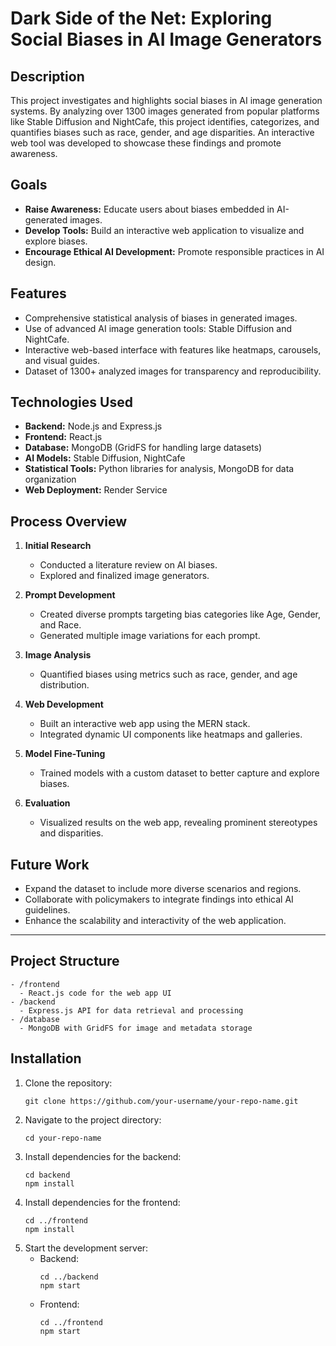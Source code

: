 
# Dark Side of the Net: Exploring Social Biases in AI Image Generators

## Description
This project investigates and highlights social biases in AI image generation systems. By analyzing over 1300 images generated from popular platforms like Stable Diffusion and NightCafe, this project identifies, categorizes, and quantifies biases such as race, gender, and age disparities. An interactive web tool was developed to showcase these findings and promote awareness.

## Goals
- **Raise Awareness:** Educate users about biases embedded in AI-generated images.
- **Develop Tools:** Build an interactive web application to visualize and explore biases.
- **Encourage Ethical AI Development:** Promote responsible practices in AI design.

## Features
- Comprehensive statistical analysis of biases in generated images.
- Use of advanced AI image generation tools: Stable Diffusion and NightCafe.
- Interactive web-based interface with features like heatmaps, carousels, and visual guides.
- Dataset of 1300+ analyzed images for transparency and reproducibility.

## Technologies Used
- **Backend:** Node.js and Express.js
- **Frontend:** React.js
- **Database:** MongoDB (GridFS for handling large datasets)
- **AI Models:** Stable Diffusion, NightCafe
- **Statistical Tools:** Python libraries for analysis, MongoDB for data organization
- **Web Deployment:** Render Service

## Process Overview
1. **Initial Research**
   - Conducted a literature review on AI biases.
   - Explored and finalized image generators.

2. **Prompt Development**
   - Created diverse prompts targeting bias categories like Age, Gender, and Race.
   - Generated multiple image variations for each prompt.

3. **Image Analysis**
   - Quantified biases using metrics such as race, gender, and age distribution.

4. **Web Development**
   - Built an interactive web app using the MERN stack.
   - Integrated dynamic UI components like heatmaps and galleries.

5. **Model Fine-Tuning**
   - Trained models with a custom dataset to better capture and explore biases.

6. **Evaluation**
   - Visualized results on the web app, revealing prominent stereotypes and disparities.

## Future Work
- Expand the dataset to include more diverse scenarios and regions.
- Collaborate with policymakers to integrate findings into ethical AI guidelines.
- Enhance the scalability and interactivity of the web application.

---

## Project Structure
```
- /frontend
  - React.js code for the web app UI
- /backend
  - Express.js API for data retrieval and processing
- /database
  - MongoDB with GridFS for image and metadata storage
```

## Installation
1. Clone the repository:
   ```
   git clone https://github.com/your-username/your-repo-name.git
   ```
2. Navigate to the project directory:
   ```
   cd your-repo-name
   ```
3. Install dependencies for the backend:
   ```
   cd backend
   npm install
   ```
4. Install dependencies for the frontend:
   ```
   cd ../frontend
   npm install
   ```
5. Start the development server:
   - Backend:
     ```
     cd ../backend
     npm start
     ```
   - Frontend:
     ```
     cd ../frontend
     npm start
     ```
